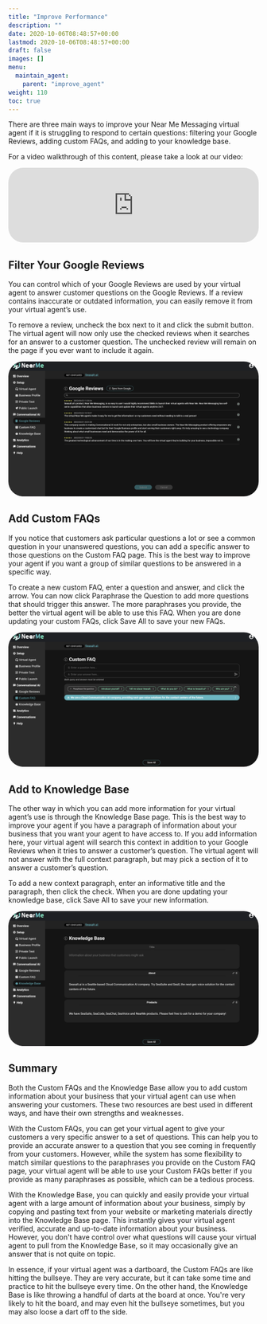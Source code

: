 ```yaml
---
title: "Improve Performance"
description: ""
date: 2020-10-06T08:48:57+00:00
lastmod: 2020-10-06T08:48:57+00:00
draft: false
images: []
menu:
  maintain_agent:
    parent: "improve_agent"
weight: 110
toc: true
---
```


There are three main ways to improve your Near Me Messaging virtual agent if it is struggling to respond to certain questions: filtering your Google Reviews, adding custom FAQs, and adding to your knowledge base.

For a video walkthrough of this content, please take a look at our video:

   <iframe width="100%" height="10%" src="https://www.youtube.com/embed/sWhigyIh3Gw" title="YouTube video player" frameborder="0" allow="accelerometer; autoplay; clipboard-write; encrypted-media; gyroscope; picture-in-picture" allowfullscreen style="border-radius: 30px;"></iframe>

## Filter Your Google Reviews

You can control which of your Google Reviews are used by your virtual agent to answer customer questions on the Google Reviews. If a review contains inaccurate or outdated information, you can easily remove it from your virtual agent’s use.

To remove a review, uncheck the box next to it and click the submit button. The virtual agent will now only use the checked reviews when it searches for an answer to a customer question. The unchecked review will remain on the page if you ever want to include it again.

<a href="images/reviews.png"><img src="images/reviews.png" alt="Reviews" style="max-width:100%; border-radius: 30px;"></a>



## Add Custom FAQs

If you notice that customers ask particular questions a lot or see a common question in your unanswered questions, you can add a specific answer to those questions on the Custom FAQ page. This is the best way to improve your agent if you want a group of similar questions to be answered in a specific way.

To create a new custom FAQ, enter a question and answer, and click the arrow. You can now click Paraphrase the Question to add more questions that should trigger this answer. The more paraphrases you provide, the better the virtual agent will be able to use this FAQ. When you are done updating your custom FAQs, click Save All to save your new FAQs.

<a href="images/faq.png"><img src="images/faq.png" alt="FAQ" style="max-width:100%; border-radius: 30px;"></a>



## Add to Knowledge Base


The other way in which you can add more information for your virtual agent’s use is through the Knowledge Base page. This is the best way to improve your agent if you have a paragraph of information about your business that you want your agent to have access to. If you add information here, your virtual agent will search this context in addition to your Google Reviews when it tries to answer a customer’s question. The virtual agent will not answer with the full context paragraph, but may pick a section of it to answer a customer’s question.

To add a new context paragraph, enter an informative title and the paragraph, then click the check. When you are done updating your knowledge base, click Save All to save your new information.

<a href="images/kb.png"><img src="images/kb.png" alt="Knowledgebase" style="max-width:100%; border-radius: 30px;"></a>


## Summary


Both the Custom FAQs and the Knowledge Base allow you to add custom information about your business that your virtual agent can use when answering your customers. These two resources are best used in different ways, and have their own strengths and weaknesses.

With the Custom FAQs, you can get your virtual agent to give your customers a very specific answer to a set of questions. This can help you to provide an accurate answer to a question that you see coming in frequently from your customers. However, while the system has some flexibility to match similar questions to the paraphrases you provide on the Custom FAQ page, your virtual agent will be able to use your Custom FAQs better if you provide as many paraphrases as possible, which can be a tedious process.

With the Knowledge Base, you can quickly and easily provide your virtual agent with a large amount of information about your business, simply by copying and pasting text from your website or marketing materials directly into the Knowledge Base page. This instantly gives your virtual agent verified, accurate and up-to-date information about your business. However, you don't have control over what questions will cause your virtual agent to pull from the Knowledge Base, so it may occasionally give an answer that is not quite on topic.

In essence, if your virtual agent was a dartboard, the Custom FAQs are like hitting the bullseye. They are very accurate, but it can take some time and practice to hit the bullseye every time. On the other hand, the Knowledge Base is like throwing a handful of darts at the board at once. You're very likely to hit the board, and may even hit the bullseye sometimes, but you may also loose a dart off to the side.